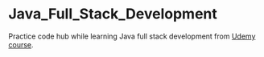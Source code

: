 # Java_Full_Stack_Development
Practice code hub while learning Java full stack development from [Udemy course](https://www.udemy.com/course/full-stack-java-developer-java/).

